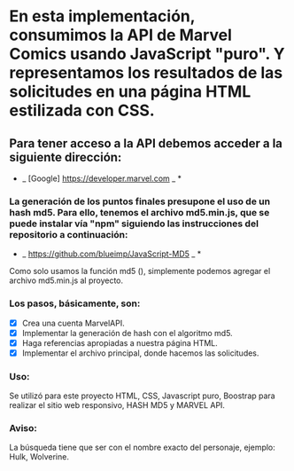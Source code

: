 # En esta implementación, consumimos la API de Marvel Comics usando JavaScript "puro". Y representamos los resultados de las solicitudes en una página HTML estilizada con CSS.
## Para tener acceso a la API debemos acceder a la siguiente dirección:
* _ [Google] https://developer.marvel.com _ *

### La generación de los puntos finales presupone el uso de un hash md5. Para ello, tenemos el archivo md5.min.js, que se puede instalar vía "npm" siguiendo las instrucciones del repositorio a continuación:
* _ https://github.com/blueimp/JavaScript-MD5 _ *

Como solo usamos la función md5 (), simplemente podemos agregar el archivo md5.min.js al proyecto.

### Los pasos, básicamente, son:
- [x] Crea una cuenta MarvelAPI.
- [x] Implementar la generación de hash con el algoritmo md5.
- [x] Haga referencias apropiadas a nuestra página HTML.
- [x] Implementar el archivo principal, donde hacemos las solicitudes.

### Uso:
Se utilizó para este proyecto HTML, CSS, Javascript puro, Boostrap para realizar el sitio web responsivo, HASH MD5 y MARVEL API. 

### Aviso:
La búsqueda tiene que ser con el nombre exacto del personaje, ejemplo: Hulk, Wolverine.
